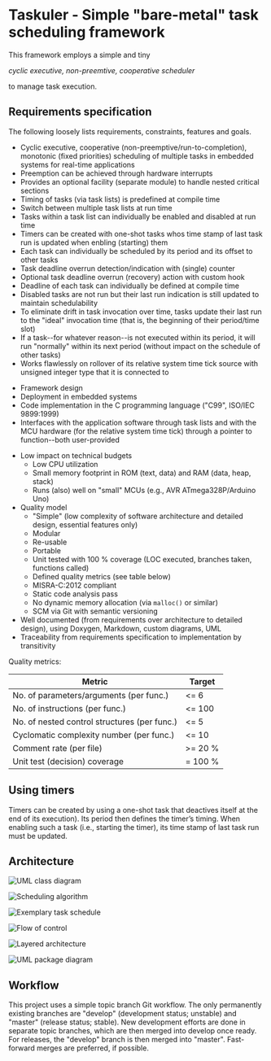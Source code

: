 <!--
Keywords:
cooperative, cyclic-executive, embedded, embedded-systems, framework,
microkernel, nested-critical-regions, nested-critical-sections, non-preemptive,
real-time, scheduler, timers
-->

# Taskuler - Simple "bare-metal" task scheduling framework

This framework employs a simple and tiny

*cyclic executive, non-preemtive, cooperative scheduler*

to manage task execution.

## Requirements specification

The following loosely lists requirements, constraints, features and goals.

* Cyclic executive, cooperative (non-preemptive/run-to-completion), monotonic
  (fixed priorities) scheduling of multiple tasks in embedded systems for
  real-time applications
* Preemption can be achieved through hardware interrupts
* Provides an optional facility (separate module) to handle nested critical
  sections
* Timing of tasks (via task lists) is predefined at compile time
* Switch between multiple task lists at run time
* Tasks within a task list can individually be enabled and disabled at run time
* Timers can be created with one-shot tasks whos time stamp of last task run is
  updated when enbling (starting) them
* Each task can individually be scheduled by its period and its offset to other
  tasks
* Task deadline overrun detection/indication with (single) counter
* Optional task deadline overrun (recovery) action with custom hook
* Deadline of each task can individually be defined at compile time
* Disabled tasks are not run but their last run indication is still updated to
  maintain schedulability
* To eliminate drift in task invocation over time, tasks update their last run
  to the "ideal" invocation time (that is, the beginning of their period/time
  slot)
* If a task--for whatever reason--is not executed within its period, it will
  run "normally" within its next period (without impact on the schedule of
  other tasks)
* Works flawlessly on rollover of its relative system time tick source with
  unsigned integer type that it is connected to

<!-- Separator -->

* Framework design
* Deployment in embedded systems
* Code implementation in the C programming language ("C99", ISO/IEC 9899:1999)
* Interfaces with the application software through task lists and with the MCU
  hardware (for the relative system time tick) through a pointer to
  function--both user-provided

<!-- Separator -->

* Low impact on technical budgets
    * Low CPU utilization
    * Small memory footprint in ROM (text, data) and RAM (data, heap, stack)
    * Runs (also) well on "small" MCUs (e.g., AVR ATmega328P/Arduino Uno)
* Quality model
    * "Simple" (low complexity of software architecture and detailed design,
      essential features only)
    * Modular
    * Re-usable
    * Portable
    * Unit tested with 100 % coverage (LOC executed, branches taken, functions
      called)
    * Defined quality metrics (see table below)
    * MISRA-C:2012 compliant
    * Static code analysis pass
    * No dynamic memory allocation (via `malloc()` or similar)
    * SCM via Git with semantic versioning
* Well documented (from requirements over architecture to detailed design),
  using Doxygen, Markdown, custom diagrams, UML
* Traceability from requirements specification to implementation by
  transitivity

Quality metrics:

| Metric                                       | Target   |
| -------------------------------------------- | -------- |
| No. of parameters/arguments (per func.)      | \<= 6    |
| No. of instructions (per func.)              | \<= 100  |
| No. of nested control structures (per func.) | \<= 5    |
| Cyclomatic complexity number (per func.)     | \<= 10   |
| Comment rate (per file)                      | \>= 20 % |
| Unit test (decision) coverage                | = 100 %  |

## Using timers

Timers can be created by using a one-shot task that deactives itself at the end
of its execution).
Its period then defines the timer’s timing.
When enabling such a task (i.e., starting the timer), its time stamp of last
task run must be updated.

## Architecture

![UML class diagram](./doc/arc/figures/taskuler-cd.png)

![Scheduling algorithm](./doc/arc/figures/taskuler-scheduler-ad.png)

![Exemplary task schedule](./doc/arc/figures/taskuler-task-schedule-example-cstmd.png)

![Flow of control](./doc/arc/figures/taskuler-smd.png)

![Layered architecture](./doc/arc/figures/taskuler-cmpd.png)

![UML package diagram](./doc/arc/figures/taskuler-pd.png)

## Workflow

This project uses a simple topic branch Git workflow.
The only permanently existing branches are "develop" (development status;
unstable) and "master" (release status; stable).
New development efforts are done in separate topic branches, which are then
merged into develop once ready.
For releases, the "develop" branch is then merged into "master".
Fast-forward merges are preferred, if possible.
